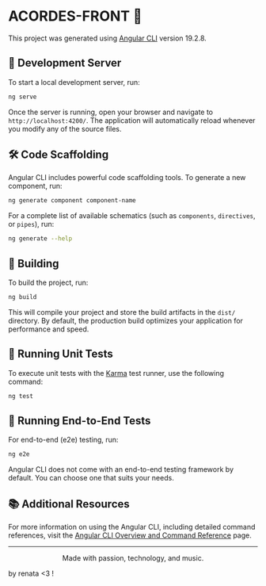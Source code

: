 # ACORDES-FRONT 🎨

This project was generated using [Angular CLI](https://github.com/angular/angular-cli) version 19.2.8.

## 🚀 Development Server

To start a local development server, run:

```bash
ng serve
```

Once the server is running, open your browser and navigate to `http://localhost:4200/`. The application will automatically reload whenever you modify any of the source files.

## 🛠 Code Scaffolding

Angular CLI includes powerful code scaffolding tools. To generate a new component, run:

```bash
ng generate component component-name
```

For a complete list of available schematics (such as `components`, `directives`, or `pipes`), run:

```bash
ng generate --help
```

## 🔨 Building

To build the project, run:

```bash
ng build
```

This will compile your project and store the build artifacts in the `dist/` directory. By default, the production build optimizes your application for performance and speed.

## 🧪 Running Unit Tests

To execute unit tests with the [Karma](https://karma-runner.github.io) test runner, use the following command:

```bash
ng test
```

## 📱 Running End-to-End Tests

For end-to-end (e2e) testing, run:

```bash
ng e2e
```

Angular CLI does not come with an end-to-end testing framework by default. You can choose one that suits your needs.

## 📚 Additional Resources

For more information on using the Angular CLI, including detailed command references, visit the [Angular CLI Overview and Command Reference](https://angular.dev/tools/cli) page.

---

<p align="center">Made with passion, technology, and music.</p>

by renata <3 !
